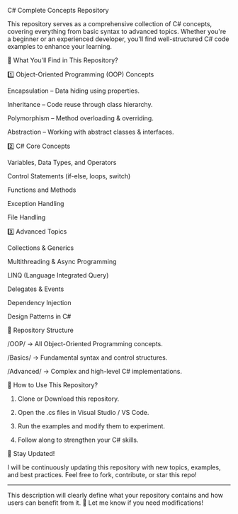 
C# Complete Concepts Repository

This repository serves as a comprehensive collection of C# concepts, covering everything from basic syntax to advanced topics. Whether you're a beginner or an experienced developer, you'll find well-structured C# code examples to enhance your learning.

📌 What You'll Find in This Repository?

1️⃣ Object-Oriented Programming (OOP) Concepts

Encapsulation – Data hiding using properties.

Inheritance – Code reuse through class hierarchy.

Polymorphism – Method overloading & overriding.

Abstraction – Working with abstract classes & interfaces.


2️⃣ C# Core Concepts

Variables, Data Types, and Operators

Control Statements (if-else, loops, switch)

Functions and Methods

Exception Handling

File Handling


3️⃣ Advanced Topics

Collections & Generics

Multithreading & Async Programming

LINQ (Language Integrated Query)

Delegates & Events

Dependency Injection

Design Patterns in C#


📂 Repository Structure

/OOP/ → All Object-Oriented Programming concepts.

/Basics/ → Fundamental syntax and control structures.

/Advanced/ → Complex and high-level C# implementations.


🚀 How to Use This Repository?

1. Clone or Download this repository.


2. Open the .cs files in Visual Studio / VS Code.


3. Run the examples and modify them to experiment.


4. Follow along to strengthen your C# skills.



📢 Stay Updated!

I will be continuously updating this repository with new topics, examples, and best practices. Feel free to fork, contribute, or star this repo!


---

This description will clearly define what your repository contains and how users can benefit from it. 🚀 Let me know if you need modifications!

